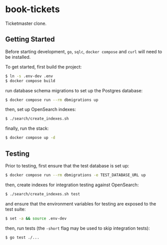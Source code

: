 # book-tickets

Ticketmaster clone.


## Getting Started

Before starting development, `go`, `sqlc`, `docker compose` and `curl` will need
to be installed.

To get started, first build the project:

```bash
$ ln -s .env-dev .env
$ docker compose build
```

run database schema migrations to set up the Postgres database:

```bash
$ docker compose run --rm dbmigrations up
```

then, set up OpenSearch indexes:

```bash
$ ./search/create_indexes.sh
```

finally, run the stack:

```bash
$ docker compose up -d
```


## Testing

Prior to testing, first ensure that the test database is set up:
```bash
$ docker compose run --rm dbmigrations -e TEST_DATABASE_URL up
```

then, create indexes for integration testing against OpenSearch:
```bash
$ ./search/create_indexes.sh test
```

and ensure that the environment variables for testing are exposed to the test
suite:
```bash
$ set -a && source .env-dev
```

then, run tests (the `-short` flag may be used to skip integration tests):
```bash
$ go test ./...
```

